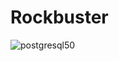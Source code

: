 # Rockbuster

![postgresql50](https://github.com/jinu5452/Rockbuster/assets/157840439/3f0f9397-4164-4ffd-a2ef-0b2de863e284)
